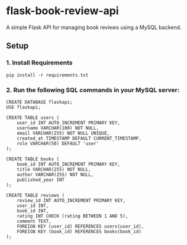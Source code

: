 # flask-book-review-api
A simple Flask API for managing book reviews using a MySQL backend.

## Setup

### 1. Install Requirements

```
pip install -r requirements.txt
```

### 2. Run the following SQL commands in your MySQL server: 

```
CREATE DATABASE flaskapi;
USE flaskapi;

CREATE TABLE users (
    user_id INT AUTO_INCREMENT PRIMARY KEY,
    username VARCHAR(100) NOT NULL,
    email VARCHAR(255) NOT NULL UNIQUE,
    created_at TIMESTAMP DEFAULT CURRENT_TIMESTAMP,
    role VARCHAR(50) DEFAULT 'user'
);

CREATE TABLE books (
    book_id INT AUTO_INCREMENT PRIMARY KEY,
    title VARCHAR(255) NOT NULL,
    author VARCHAR(255) NOT NULL,
    published_year INT
);

CREATE TABLE reviews (
    review_id INT AUTO_INCREMENT PRIMARY KEY,
    user_id INT,
    book_id INT,
    rating INT CHECK (rating BETWEEN 1 AND 5),
    comment TEXT,
    FOREIGN KEY (user_id) REFERENCES users(user_id),
    FOREIGN KEY (book_id) REFERENCES books(book_id)
);

```

